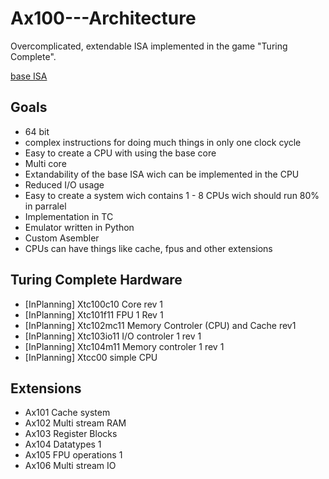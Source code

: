 # Ax100---Architecture
Overcomplicated, extendable ISA implemented in the game "Turing Complete".

[base ISA](https://github.com/SuperCraftAlex/Ax100---Architecture/blob/main/base-isa.md)

## Goals 
- 64 bit
- complex instructions for doing much things in only one clock cycle
- Easy to create a CPU with using the base core
- Multi core
- Extandability of the base ISA wich can be implemented in the CPU
- Reduced I/O usage
- Easy to create a system wich contains 1 - 8 CPUs wich should run 80% in parralel
- Implementation in TC
- Emulator written in Python
- Custom Asembler
- CPUs can have things like cache, fpus and other extensions

## Turing Complete Hardware
- [InPlanning] Xtc100c10 Core rev 1
- [InPlanning] Xtc101f11 FPU 1 Rev 1
- [InPlanning] Xtc102mc11 Memory Controler (CPU) and Cache rev1
- [InPlanning] Xtc103io11 I/O controler 1 rev 1
- [InPlanning] Xtc104m11 Memory controler 1 rev 1
- [InPlanning] Xtcc00 simple CPU

## Extensions
- Ax101 Cache system
- Ax102 Multi stream RAM
- Ax103 Register Blocks
- Ax104 Datatypes 1
- Ax105 FPU operations 1
- Ax106 Multi stream IO 
